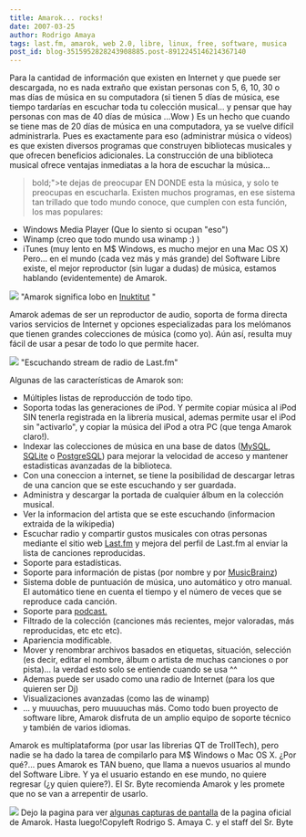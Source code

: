 ```yaml
---
title: Amarok... rocks!
date: 2007-03-25
author: Rodrigo Amaya
tags: last.fm, amarok, web 2.0, libre, linux, free, software, musica
post_id: blog-3515952828243908885.post-8912245146214367140
---
```


Para la cantidad de información que existen en Internet y que puede ser descargada, no es nada extraño que existan personas con 5, 6, 10, 30 o mas días de música en su computadora (si tienen 5 días de música, ese tiempo tardarías en escuchar toda tu colección musical... y pensar que hay personas con mas de 40 días de música ...Wow ) Es un hecho que cuando se tiene mas de 20 días de música en una computadora, ya se vuelve difícil administrarla. Pues es exactamente para eso (administrar música o vídeos) es que existen diversos programas que construyen bibliotecas musicales y que ofrecen beneficios adicionales. La construcción de una biblioteca musical ofrece ventajas inmediatas a la hora de escuchar la música...

> bold;">te dejas de preocupar EN DONDE esta la música, y solo te preocupas en
> escucharla.
Existen muchos programas, en ese sistema tan trillado que todo mundo conoce, que cumplen con esta función, los mas populares:

- Windows Media Player (Que lo siento si ocupan "eso")
- Winamp (creo que todo mundo usa winamp :) )
- iTunes (muy lento en M$ Windows, es mucho mejor en una Mac OS X)
Pero... en el mundo (cada vez más y más grande) del Software Libre existe, el mejor reproductor (sin lugar a dudas) de música, estamos hablando (evidentemente) de Amarok.

[![](http://bp3.blogger.com/_ayvorITawE4/RgaR4sDxhYI/AAAAAAAAANI/GyafMf7JSCE/s400/Amarok-icon.png)](http://bp3.blogger.com/_ayvorITawE4/RgaR4sDxhYI/AAAAAAAAANI/GyafMf7JSCE/s1600-h/Amarok-icon.png)
"Amarok significa lobo en
[Inuktitut](http://es.wikipedia.org/wiki/Inuktitut)
"

Amarok ademas de ser un reproductor de audio, soporta de forma directa varios servicios de Internet y opciones especializadas para los melómanos que tienen grandes colecciones de música (como yo). Aún así, resulta muy fácil de usar a pesar de todo lo que permite hacer.

[![](http://bp2.blogger.com/_ayvorITawE4/RgaYpcDxhZI/AAAAAAAAANQ/fNdaqLn6uAM/s320/lfm_001.jpg)](http://bp2.blogger.com/_ayvorITawE4/RgaYpcDxhZI/AAAAAAAAANQ/fNdaqLn6uAM/s1600-h/lfm_001.jpg)
"Escuchando stream de radio
de Last.fm"

Algunas de las características de Amarok son:

- Múltiples listas de reproducción de todo tipo.
- Soporta todas las generaciones de iPod. Y permite copiar música al iPod SIN tenerla registrada en la librería musical, ademas permite usar el iPod sin "activarlo", y copiar la música del iPod a otra PC (que tenga Amarok claro!).
- Indexar las colecciones de música en una base de datos ([MySQL](http://es.wikipedia.org/wiki/MySQL), [SQLite](http://es.wikipedia.org/wiki/SQLite) o [PostgreSQL](http://es.wikipedia.org/wiki/PostgreSQL)) para mejorar la velocidad de acceso y mantener estadisticas avanzadas de la biblioteca.
- Con una coneccion a internet, se tiene la posibilidad de descargar letras de una cancion que se este escuchando y ser guardada.
- Administra y descargar la portada de cualquier álbum en la colección musical.
- Ver la informacion del artista que se este escuchando (informacion extraida de la wikipedia)
- Escuchar radio y compartir gustos musicales con otras personas mediante el sitio web [Last.fm](http://rodrigoamaya.blogspot.com/2007/03/lastfm-una-revolucin-musical.html) y mejora del perfil de Last.fm al enviar la lista de canciones reproducidas.
- Soporte para estadísticas.
- Soporte para información de pistas (por nombre y por [MusicBrainz](http://en.wikipedia.org/wiki/MusicBrainz))
- Sistema doble de puntuación de música, uno automático y otro manual. El automático tiene en cuenta el tiempo y el número de veces que se reproduce cada canción.
- Soporte para [podcast.](http://es.wikipedia.org/wiki/Podcast)
- Filtrado de la colección (canciones más recientes, mejor valoradas, más reproducidas, etc etc etc).
- Apariencia modificable.
- Mover y renombrar archivos basados en etiquetas, situación, selección (es decir, editar el nombre, álbum o artista de muchas canciones o por pista)... la verdad esto solo se entiende cuando se usa ^^
- Ademas puede ser usado como una radio de Internet (para los que quieren ser Dj)
- Visualizaciones avanzadas (como las de winamp)
- ... y muuuchas, pero muuuuchas más.
Como todo buen proyecto de software libre, Amarok disfruta de un amplio equipo de soporte técnico y también de varios idiomas.

Amarok es multiplataforma (por usar las librerias QT de TrollTech), pero nadie se ha dado la tarea de compilarlo para M$ Windows o Mac OS X. ¿Por qué?... pues Amarok es TAN bueno, que llama a nuevos usuarios al mundo del Software Libre. Y ya el usuario estando en ese mundo, no quiere regresar (¿y quien quiere?). El Sr. Byte recomienda Amarok y les promete que no se van a arrepentir de usarlo.

[![](http://bp0.blogger.com/_ayvorITawE4/Rgaat8DxhaI/AAAAAAAAANY/W3l6E9wM_ro/s400/happytux.png)](http://bp0.blogger.com/_ayvorITawE4/Rgaat8DxhaI/AAAAAAAAANY/W3l6E9wM_ro/s1600-h/happytux.png) Dejo la pagina para
ver [algunas capturas de pantalla](http://amarok.kde.org/d/en/index.php?q=gallery&g2_itemId=103) de la pagina oficial de Amarok. Hasta luego!Copyleft Rodrigo S. Amaya C. y el staff del Sr. Byte